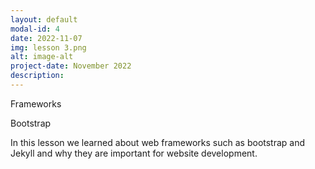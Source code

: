 ```yaml
---
layout: default
modal-id: 4
date: 2022-11-07
img: lesson 3.png
alt: image-alt
project-date: November 2022
description: 
---
```


Frameworks

Bootstrap

In this lesson we learned about web frameworks such as bootstrap and Jekyll and why they are important for website development.